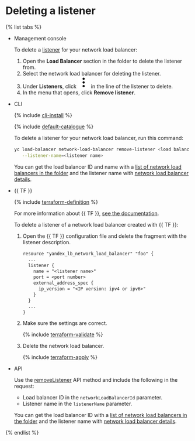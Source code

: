 # Deleting a listener

{% list tabs %}

- Management console

   To delete a [listener](../concepts/listener.md) for your network load balancer:

   1. Open the **Load Balancer** section in the folder to delete the listener from.
   1. Select the network load balancer for deleting the listener.
   1. Under **Listeners**, click ![image](../../_assets/vertical-ellipsis.svg) in the line of the listener to delete.
   1. In the menu that opens, click **Remove listener**.

- CLI

   {% include [cli-install](../../_includes/cli-install.md) %}

   {% include [default-catalogue](../../_includes/default-catalogue.md) %}

   To delete a listener for your network load balancer, run this command:

   ```bash
   yc load-balancer network-load-balancer remove-listener <load balancer ID or name> \
      --listener-name=<listener name>
   ```

   You can get the load balancer ID and name with a [list of network load balancers in the folder](load-balancer-list.md#list) and the listener name with [network load balancer details](load-balancer-list.md#get).

- {{ TF }}

   {% include [terraform-definition](../../_tutorials/terraform-definition.md) %}

   For more information about {{ TF }}, [see the documentation](../../tutorials/infrastructure-management/terraform-quickstart.md#install-terraform).

   To delete a listener of a network load balancer created with {{ TF }}:
   1. Open the {{ TF }} configuration file and delete the fragment with the listener description.

      ```hcl
      resource "yandex_lb_network_load_balancer" "foo" {
        ...
        listener {
          name = "<listener name>"
          port = <port number>
          external_address_spec {
            ip_version = "<IP version: ipv4 or ipv6>"
          }
        }
        ...
      }
      ```

   1. Make sure the settings are correct.

      {% include [terraform-validate](../../_includes/mdb/terraform/validate.md) %}

   1. Delete the network load balancer.

      {% include [terraform-apply](../../_includes/mdb/terraform/apply.md) %}

- API

   Use the [removeListener](../api-ref/NetworkLoadBalancer/removeListener.md) API method and include the following in the request:

   * Load balancer ID in the `networkLoadBalancerId` parameter.
   * Listener name in the `listenerName` parameter.

   You can get the load balancer ID with a [list of network load balancers in the folder](load-balancer-list.md#list) and the listener name with [network load balancer details](load-balancer-list.md#get).

{% endlist %}